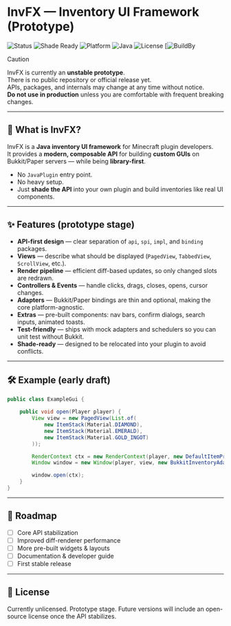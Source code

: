 # InvFX — Inventory UI Framework (Prototype)

![Status](https://img.shields.io/badge/status-prototype-red?style=for-the-badge)
![Shade Ready](https://img.shields.io/badge/shade-ready-blueviolet?style=for-the-badge)
![Platform](https://img.shields.io/badge/platform-bukkit%20%7C%20paper-green?style=for-the-badge)
![Java](https://img.shields.io/badge/java-21+-orange?style=for-the-badge)
![License](https://img.shields.io/badge/license-TBD-lightgrey?style=for-the-badge)
[![BuildBy](https://img.shields.io/badge/built-by-nextforge-purple?style=for-the-badge)

> [!CAUTION]
> InvFX is currently an **unstable prototype**.  
> There is no public repository or official release yet.  
> APIs, packages, and internals may change at any time without notice.  
> **Do not use in production** unless you are comfortable with frequent breaking changes.

---

## 🚀 What is InvFX?

InvFX is a **Java inventory UI framework** for Minecraft plugin developers.  
It provides a **modern, composable API** for building **custom GUIs** on Bukkit/Paper servers — while being **library-first**.  

- No `JavaPlugin` entry point.  
- No heavy setup.  
- Just **shade the API** into your own plugin and build inventories like real UI components.

---

## ✨ Features (prototype stage)

- **API-first design** — clear separation of `api`, `spi`, `impl`, and `binding` packages.  
- **Views** — describe what should be displayed (`PagedView`, `TabbedView`, `ScrollView`, etc.).  
- **Render pipeline** — efficient diff-based updates, so only changed slots are redrawn.  
- **Controllers & Events** — handle clicks, drags, closes, opens, cursor changes.  
- **Adapters** — Bukkit/Paper bindings are thin and optional, making the core platform-agnostic.  
- **Extras** — pre-built components: nav bars, confirm dialogs, search inputs, animated toasts.  
- **Test-friendly** — ships with mock adapters and schedulers so you can unit test without Bukkit.  
- **Shade-ready** — designed to be relocated into your plugin to avoid conflicts.

---

## 🛠 Example (early draft)

```java
public class ExampleGui {

    public void open(Player player) {
        View view = new PagedView(List.of(
            new ItemStack(Material.DIAMOND),
            new ItemStack(Material.EMERALD),
            new ItemStack(Material.GOLD_INGOT)
        ));

        RenderContext ctx = new RenderContext(player, new DefaultItemProvider());
        Window window = new Window(player, view, new BukkitInventoryAdapter());

        window.open(ctx);
    }
}
```

---

## 🧭 Roadmap
- [ ] Core API stabilization
- [ ] Improved diff-renderer performance
- [ ] More pre-built widgets & layouts
- [ ] Documentation & developer guide
- [ ] First stable release 

--- 

## 📜 License

Currently unlicensed. Prototype stage.
Future versions will include an open-source license once the API stabilizes.
